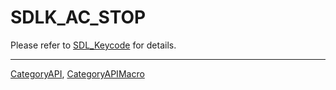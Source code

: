# SDLK_AC_STOP

Please refer to [SDL_Keycode](SDL_Keycode) for details.

----
[CategoryAPI](CategoryAPI), [CategoryAPIMacro](CategoryAPIMacro)

